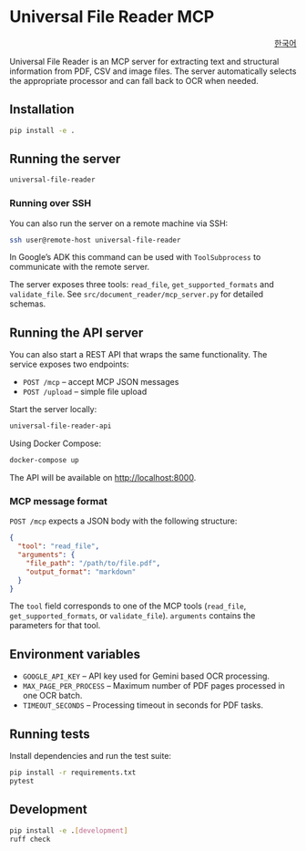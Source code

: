 # Universal File Reader MCP

<p align="right">
  <a href="README_KO.md">한국어</a>
</p>

Universal File Reader is an MCP server for extracting text and structural information from PDF, CSV and image files. The server automatically selects the appropriate processor and can fall back to OCR when needed.

## Installation

```bash
pip install -e .
```

## Running the server

```bash
universal-file-reader
```

### Running over SSH

You can also run the server on a remote machine via SSH:

```bash
ssh user@remote-host universal-file-reader
```

In Google’s ADK this command can be used with `ToolSubprocess` to
communicate with the remote server.

The server exposes three tools: `read_file`, `get_supported_formats` and `validate_file`. See `src/document_reader/mcp_server.py` for detailed schemas.

## Running the API server

You can also start a REST API that wraps the same functionality. The service exposes two endpoints:

- `POST /mcp` – accept MCP JSON messages
- `POST /upload` – simple file upload

Start the server locally:

```bash
universal-file-reader-api
```

Using Docker Compose:

```bash
docker-compose up
```

The API will be available on <http://localhost:8000>.

### MCP message format

`POST /mcp` expects a JSON body with the following structure:

```json
{
  "tool": "read_file",
  "arguments": {
    "file_path": "/path/to/file.pdf",
    "output_format": "markdown"
  }
}
```

The `tool` field corresponds to one of the MCP tools (`read_file`,
`get_supported_formats`, or `validate_file`). `arguments` contains the
parameters for that tool.

## Environment variables

- `GOOGLE_API_KEY` – API key used for Gemini based OCR processing.
- `MAX_PAGE_PER_PROCESS` – Maximum number of PDF pages processed in one OCR batch.
- `TIMEOUT_SECONDS` – Processing timeout in seconds for PDF tasks.

## Running tests

Install dependencies and run the test suite:

```bash
pip install -r requirements.txt
pytest
```

## Development

```bash
pip install -e .[development]
ruff check
```
